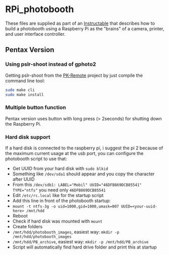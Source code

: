 RPi_photobooth
==============

These files are supplied as part of an [Instructable](http://www.instructables.com/id/Raspberry-Pi-photo-booth-controller/) that describes how to build a photobooth using a Raspberry Pi as the "brains" of a camera, printer, and user interface controller.

## Pentax Version
### Using pslr-shoot instead of gphoto2
Getting pslr-shoot from the [PK-Remote](https://sourceforge.net/projects/pkremote/) project by just compile the command line tool:
```bash
sudo make cli
sudo make install
```

### Multiple button function
Pentax version uses button with long press (> 2seconds) for shutting down the Raspberry Pi.

### Hard disk support
If a hard disk is connected to the raspberry pi, i suggest the pi 2 because of the maximum current usage at the usb port, you can configure
the photobooth script to use that:

* Get UUID from your hard disk with `sudo blkid`
 * Something like `/dev/sda1` should appear and you copy the character after UUID
 * From this `/dev/sdb1: LABEL="Mobil" UUID="46DFB869DCB85541" TYPE="ntfs"` you need only `46DFB869DCB85541`
* Edit `/etc/rc.local` like for the startup script
 * Add this line in front of the photobooth startup:
  * `mount -t ntfs-3g -o uid=1000,gid=1000,umask=007 UUID=<your-uuid-here> /mnt/hdd`
* Reboot
* Check if hard disk was mounted with `mount`
* Create folders
 * `/mnt/hdd/photobooth_images`, easiest way: `mkdir -p /mnt/hdd/photobooth_images`
 * `/mnt/hdd/PB_archive`, easiest way: `mkdir -p /mnt/hdd/PB_archive`
* Script will automatically find hard drive folder and print this at startup
